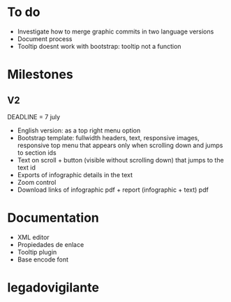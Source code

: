 # To do

* Investigate how to merge graphic commits in two language versions
* Document process
* Tooltip doesnt work with bootstrap: tooltip not a function



# Milestones

## V2

DEADLINE = 7 july

* English version: as a top right menu option
* Bootstrap template: fullwidth headers, text, responsive images, responsive top menu that appears only when scrolling down and jumps to section ids
* Text on scroll + button (visible without scrolling down) that jumps to the text id
* Exports of infographic details in the text
* Zoom control
* Download links of infographic pdf + report (infographic + text) pdf 

# Documentation

* XML editor
* Propiedades de enlace
* Tooltip plugin
* Base encode font


# legadovigilante
